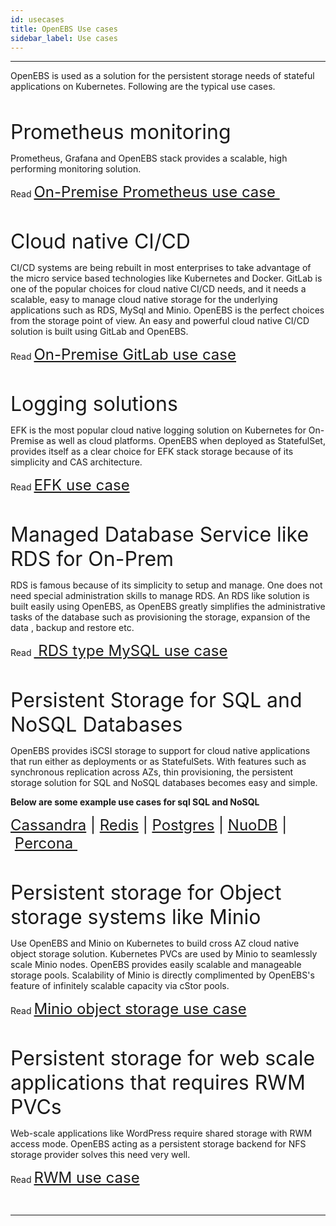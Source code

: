 ```yaml
---
id: usecases
title: OpenEBS Use cases
sidebar_label: Use cases
---
```

------

OpenEBS is used as a solution for the persistent storage needs of stateful applications on Kubernetes. Following are the typical use cases.

<br>

<font size="6">Prometheus monitoring</font>

Prometheus, Grafana and OpenEBS stack provides a scalable, high performing monitoring solution. 

Read <font size="5"><a href="/v220/docs/next/prometheus.html" target="_blank">On-Premise Prometheus use case </a></font>

<br>

<font size="6">Cloud native CI/CD</font>

CI/CD systems are being rebuilt in most enterprises to take advantage of the micro service based technologies like Kubernetes and Docker. GitLab is one of the popular choices for cloud native CI/CD needs, and it needs a scalable, easy to manage cloud native storage for the underlying applications such as RDS, MySql and Minio. OpenEBS is the perfect choices from the storage point of view.  An easy and powerful cloud native CI/CD solution is built using GitLab and OpenEBS.

Read <font size="5"><a href="/v220/docs/next/gitlab.html" target="_blank">On-Premise GitLab use case</a></font>

<br>

<font size="6">Logging solutions</font>

EFK is the most popular cloud native logging solution on Kubernetes for On-Premise as well as cloud platforms. OpenEBS when deployed as StatefulSet, provides itself as a clear choice for EFK stack storage because of its simplicity and CAS architecture.

Read <font size="5"><a href="/v220/docs/next/elasticsearch.html" target="_blank">EFK use case </a></font>

<br>

<font size="6">Managed Database Service like RDS  for On-Prem</font> 

RDS is famous because of its simplicity to setup and manage. One does not need special administration skills to manage RDS. An RDS like solution is built easily using OpenEBS, as OpenEBS greatly simplifies the administrative tasks of the database such as provisioning the storage, expansion of the data , backup and restore etc.

Read <font size="5"><a href="/v220/docs/next/mysql.html" target="_blank"> RDS type MySQL use case </a></font>

<br>

<font size="6">Persistent Storage for SQL and NoSQL Databases </font>

OpenEBS provides iSCSI storage to support for cloud native applications that run either as deployments or as StatefulSets. With features such as synchronous replication across AZs, thin provisioning, the persistent storage solution for SQL and NoSQL databases becomes easy and simple. 

**Below are some example use cases for sql  SQL and NoSQL**

<font size="5"><a href="/v220/docs/next/cassandra.html" target="_blank">Cassandra</a> | <a href="/docs/next/redis.html" target="_blank">Redis</a> | <a href="/docs/next/postgres.html" target="_blank">Postgres</a> | <a href="/docs/next/nuodb.html" target="_blank">NuoDB</a> | <a href="/docs/next/percona.html" target="_blank">Percona </a></font>



<br>

<font size="6">Persistent storage for Object storage systems like Minio</font>

Use OpenEBS and Minio on Kubernetes to build cross AZ cloud native object storage solution. Kubernetes PVCs are used by Minio to seamlessly scale Minio nodes. OpenEBS provides easily scalable and manageable storage pools. Scalability of Minio is directly complimented by OpenEBS's feature of infinitely scalable capacity via cStor pools.  

Read <font size="5"><a href="/v220/docs/next/minio.html" target="_blank">Minio object storage use case </a></font>

<br>



<font size="6">Persistent storage for web scale applications that requires RWM PVCs</font>



Web-scale applications like WordPress require shared storage with RWM access mode. OpenEBS acting as a persistent storage backend for NFS storage provider solves this need very well. 

Read <font size="5"><a href="/v220/docs/next/rwm.html" target="_blank">RWM use case </a></font>

<br>

<hr>

<br>
